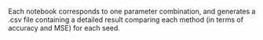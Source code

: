 Each notebook corresponds to one parameter combination, and generates a .csv file containing a detailed result comparing each method (in terms of accuracy and MSE) for each seed.
